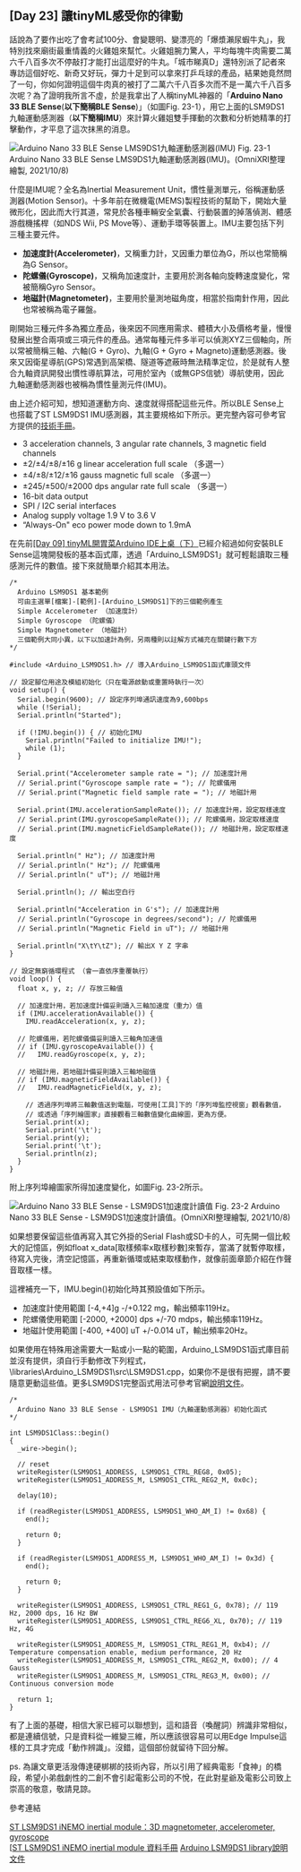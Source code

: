 ## [Day 23]  讓tinyML感受你的律動

話說為了要作出吃了會考試100分、會變聰明、變漂亮的「爆漿瀨尿蝦牛丸」，我特別找來廟街最重情義的火雞姐來幫忙。火雞姐腕力驚人，平均每塊牛肉需要二萬六千八百多次不停敲打才能打出這麼好的牛丸。「城市睇真D」還特別派了記者來專訪這個好吃、新奇又好玩，彈力十足到可以拿來打乒乓球的產品，結果她竟然問了一句，你如何證明這個牛肉真的被打了二萬六千八百多次而不是一萬六千八百多次呢？為了證明我所言不虛，於是我拿出了人稱tinyML神器的「**Arduino Nano 33 BLE Sense**(**以下簡稱BLE Sense**)」（如圖Fig. 23-1），用它上面的LSM9DS1九軸運動感測器（**以下簡稱IMU**）來計算火雞姐雙手揮動的次數和分析她精準的打擊動作，才平息了這次抹黑的消息。

![Arduino Nano 33 BLE Sense LMS9DS1九軸運動感測器(IMU)](https://1.bp.blogspot.com/-pFG-AabbeoQ/YV_45iC6ffI/AAAAAAAAE3g/wGPWVqUSwyYKY93f7rojKojG3v20lKRbwCLcBGAsYHQ/s1663/iThome_Day_23_Fig_01.jpg)
Fig. 23-1 Arduino Nano 33 BLE Sense LMS9DS1九軸運動感測器(IMU)。(OmniXRI整理繪製, 2021/10/8)

什麼是IMU呢？全名為Inertial Measurement Unit，慣性量測單元，俗稱運動感測器(Motion Sensor)。十多年前在微機電(MEMS)製程技術的幫助下，開始大量微形化，因此而大行其道，常見於各種車輛安全氣囊、行動裝置的掉落偵測、體感游戲機搖桿（如NDS Wii, PS Move等）、運動手環等裝置上。IMU主要包括下列三種主要元件。
* **加速度計(Accelerometer)**，又稱重力計，又因重力單位為G，所以也常簡稱為G Sensor。
* **陀螺儀(Gyroscope)**，又稱角加速度計，主要用於測各軸向旋轉速度變化，常被簡稱Gyro Sensor。
* **地磁計(Magnetometer)**，主要用於量測地磁角度，相當於指南針作用，因此也常被稱為電子羅盤。

剛開始三種元件多為獨立產品，後來因不同應用需求、體積大小及價格考量，慢慢發展出整合兩項或三項元件的產品。通常每種元件多半可以偵測XYZ三個軸向，所以常被簡稱三軸、六軸(G + Gyro)、九軸(G + Gyro + Magneto)運動感測器。後來又因衛星導航(GPS)常遇到高架橋、隧道等遮蔽時無法精準定位，於是就有人整合九軸資訊開發出慣性導航算法，可用於室內（或無GPS信號）導航使用，因此九軸運動感測器也被稱為慣性量測元件(IMU)。

由上述介紹可知，想知道運動方向、速度就得搭配這些元件。所以BLE Sense上也搭載了ST LSM9DS1 IMU感測器，其主要規格如下所示。更完整內容可參考官方提供的[技術手冊](https://www.st.com/resource/en/datasheet/lsm9ds1.pdf)。
* 3 acceleration channels, 3 angular rate channels, 3 magnetic field channels
* ±2/±4/±8/±16 g linear acceleration full scale （多選一）
* ±4/±8/±12/±16 gauss magnetic full scale （多選一）
* ±245/±500/±2000 dps angular rate full scale （多選一）
* 16-bit data output
* SPI / I2C serial interfaces
* Analog supply voltage 1.9 V to 3.6 V 
* “Always-On" eco power mode down to 1.9mA

在先前[[Day 09] tinyML開胃菜Arduino IDE上桌（下）](https://ithelp.ithome.com.tw/articles/10269745)已經介紹過如何安裝BLE Sense這塊開發板的基本函式庫，透過「Arduino_LSM9DS1」就可輕鬆讀取三種感測元件的數值。接下來就簡單介紹其本用法。

```
/*
  Arduino LSM9DS1 基本範例
  可由主選單[檔案]-[範例]-[Arduino_LSM9DS1]下的三個範例產生
  Simple Accelerometer （加速度計）
  Simple Gyroscope （陀螺儀）
  Simple Magnetometer （地磁計）
  三個範例大同小異，以下以加速計為例，另兩種則以註解方式補充在關鍵行數下方
*/

#include <Arduino_LSM9DS1.h> // 導入Arduino_LSM9DS1函式庫頭文件

// 設定腳位用途及模組初始化（只在電源啟動或重置時執行一次）
void setup() {
  Serial.begin(9600); // 設定序列埠通訊速度為9,600bps
  while (!Serial);
  Serial.println("Started");

  if (!IMU.begin()) { // 初始化IMU
    Serial.println("Failed to initialize IMU!");
    while (1);
  }

  Serial.print("Accelerometer sample rate = "); // 加速度計用
  // Serial.print("Gyroscope sample rate = "); // 陀螺儀用
  // Serial.print("Magnetic field sample rate = "); // 地磁計用
  
  Serial.print(IMU.accelerationSampleRate()); // 加速度計用，設定取樣速度
  // Serial.print(IMU.gyroscopeSampleRate()); // 陀螺儀用，設定取樣速度
  // Serial.print(IMU.magneticFieldSampleRate()); // 地磁計用，設定取樣速度
  
  Serial.println(" Hz"); // 加速度計用
  // Serial.println(" Hz"); // 陀螺儀用
  // Serial.println(" uT"); // 地磁計用
  
  Serial.println(); // 輸出空白行
  
  Serial.println("Acceleration in G's"); // 加速度計用
  // Serial.println("Gyroscope in degrees/second"); // 陀螺儀用
  // Serial.println("Magnetic Field in uT"); // 地磁計用
  
  Serial.println("X\tY\tZ"); // 輸出X Y Z 字串
}

// 設定無窮循環程式 （會一直依序重覆執行）
void loop() {
  float x, y, z; // 存放三軸值
  
  // 加速度計用，若加速度計備妥則讀入三軸加速度（重力）值
  if (IMU.accelerationAvailable()) {
    IMU.readAcceleration(x, y, z);
  
  // 陀螺儀用，若陀螺儀備妥則讀入三軸角加速值
  // if (IMU.gyroscopeAvailable()) {  
  //   IMU.readGyroscope(x, y, z);
  
  // 地磁計用，若地磁計備妥則讀入三軸地磁值
  // if (IMU.magneticFieldAvailable()) {
  //   IMU.readMagneticField(x, y, z);
  
    // 透過序列埠將三軸數值送到電腦，可使用[工具]下的「序列埠監控視窗」觀看數值，
    // 或透過「序列繪圖家」直接觀看三軸數值變化曲線圖，更為方便。
    Serial.print(x);
    Serial.print('\t');
    Serial.print(y);
    Serial.print('\t');
    Serial.println(z);
  }
}
```

附上序列埠繪圖家所得加速度變化，如圖Fig. 23-2所示。

![Arduino Nano 33 BLE Sense - LSM9DS1加速度計讀值](https://1.bp.blogspot.com/-iwX0vEFe2Ww/YV_45S4_HvI/AAAAAAAAE3c/OhI9i2N5TDkQWmVDHJ9pBnVLc4wFySYswCLcBGAsYHQ/s1658/iThome_Day_23_Fig_02.jpg)
Fig. 23-2 Arduino Nano 33 BLE Sense - LSM9DS1加速度計讀值。(OmniXRI整理繪製, 2021/10/8)

如果想要保留這些值再寫入其它外掛的Serial Flash或SD卡的人，可先開一個比較大的記憶區，例如float x_data[取樣頻率x取樣秒數]來暫存，當滿了就暫停取樣，待寫入完後，清空記憶區，再重新循環或結束取樣動作，就像前面章節介紹在作聲音取樣一樣。

這裡補充一下，IMU.begin()初始化時其預設值如下所示。
* 加速度計使用範圍 [-4,+4]g -/+0.122 mg，輸出頻率119Hz。
* 陀螺儀使用範圍 [-2000, +2000] dps +/-70 mdps，輸出頻率119Hz。
* 地磁計使用範圍 [-400, +400] uT +/-0.014 uT，輸出頻率20Hz。

如果使用在特殊用途需要大一點或小一點的範圍，Arduino_LSM9DS1函式庫目前並沒有提供，須自行手動修改下列程式，\libraries\Arduino_LSM9DS1\src\LSM9DS1.cpp，如果你不是很有把握，請不要隨意更動這些值。更多LSM9DS1完整函式用法可參考官網[說明文件](https://www.arduino.cc/en/Reference/ArduinoLSM9DS1)。

```
/*
  Arduino Nano 33 BLE Sense - LSM9DS1 IMU（九軸運動感測器）初始化函式
*/

int LSM9DS1Class::begin()
{
  _wire->begin();

  // reset
  writeRegister(LSM9DS1_ADDRESS, LSM9DS1_CTRL_REG8, 0x05);
  writeRegister(LSM9DS1_ADDRESS_M, LSM9DS1_CTRL_REG2_M, 0x0c);

  delay(10);

  if (readRegister(LSM9DS1_ADDRESS, LSM9DS1_WHO_AM_I) != 0x68) {
    end();

    return 0;
  }

  if (readRegister(LSM9DS1_ADDRESS_M, LSM9DS1_WHO_AM_I) != 0x3d) {
    end();

    return 0;
  }

  writeRegister(LSM9DS1_ADDRESS, LSM9DS1_CTRL_REG1_G, 0x78); // 119 Hz, 2000 dps, 16 Hz BW
  writeRegister(LSM9DS1_ADDRESS, LSM9DS1_CTRL_REG6_XL, 0x70); // 119 Hz, 4G

  writeRegister(LSM9DS1_ADDRESS_M, LSM9DS1_CTRL_REG1_M, 0xb4); // Temperature compensation enable, medium performance, 20 Hz
  writeRegister(LSM9DS1_ADDRESS_M, LSM9DS1_CTRL_REG2_M, 0x00); // 4 Gauss
  writeRegister(LSM9DS1_ADDRESS_M, LSM9DS1_CTRL_REG3_M, 0x00); // Continuous conversion mode

  return 1;
}
```

有了上面的基礎，相信大家已經可以聯想到，這和語音（喚醒詞）辨識非常相似，都是連續信號，只是資料從一維變三維，所以應該很容易可以用Edge Impulse這樣的工具才完成「動作辨識」。沒錯，這個部份就留待下回分解。

ps. 為讓文章更活潑傳達硬梆梆的技術內容，所以引用了經典電影「食神」的橋段，希望小弟戲劇性的二創不會引起電影公司的不悅，在此對星爺及電影公司致上崇高的敬意，敬請見諒。

參考連結

[ST LSM9DS1 iNEMO inertial module：3D magnetometer, accelerometer, gyroscope](https://www.st.com/en/mems-and-sensors/lsm9ds1.html)  
[[ST LSM9DS1 iNEMO inertial module 資料手冊](https://www.st.com/resource/en/datasheet/lsm9ds1.pdf) 
[Arduino LSM9DS1 library說明文件](https://www.arduino.cc/en/Reference/ArduinoLSM9DS1)
